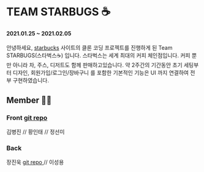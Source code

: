 # TEAM STARBUGS ☕️
#### 2021.01.25 ~ 2021.02.05
안녕하세요, [starbucks](https://www.starbucks.co.kr/index.do) 사이트의 클론 코딩 프로젝트를 진행하게 된 Team STARBUGS(스타벅스☕️) 입니다. 스타벅스는 세계 최대의 커피 체인점입니다. 커피 뿐만 아니라 차, 주스, 디저트도 함께 판매하고있습니다. 약 2주간의 기간동안 초기 세팅부터 디자인, 회원가입/로그인/장바구니 를 포함한 기본적인 기능은 UI 까지 연결하여 전부 구현하였습니다.

## Member 🕺🏻 <br>
### Front <a href="https://github.com/wecode-bootcamp-korea/AGEOSTE-frontend"> git repo </a> <br>
김병진 // 황인태 // 정선미
### Back 
장진욱 <a href="https://github.com/jinukix"> git repo </a> // 이성용
